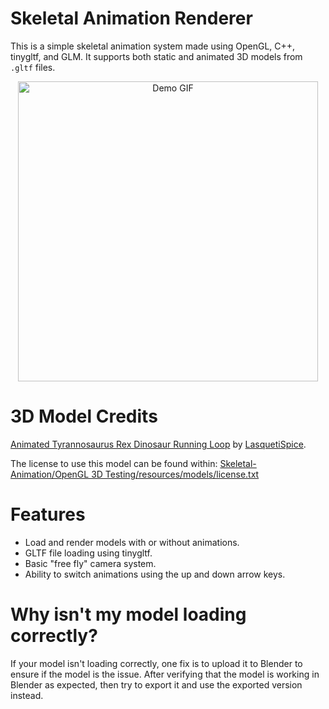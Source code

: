 # Skeletal Animation Renderer
This is a simple skeletal animation system made using OpenGL, C++, tinygltf, and GLM. It supports both static and animated 3D models from `.gltf` files.

<p align="center">
  <img src="https://github.com/user-attachments/assets/441f3083-de92-4815-ad70-e01a23d7eb65" alt="Demo GIF" width="480"/>
</p>

# 3D Model Credits
[Animated Tyrannosaurus Rex Dinosaur Running Loop](https://sketchfab.com/3d-models/animated-tyrannosaurus-rex-dinosaur-running-loop-38007d947ae74dea83988cb0b08ee053) by [LasquetiSpice](https://sketchfab.com/LasquetiSpice).

The license to use this model can be found within: [Skeletal-Animation/OpenGL 3D Testing/resources/models/license.txt](https://github.com/BJL156/Skeletal-Animation/blob/main/OpenGL%203D%20Testing/resources/models/license.txt)

# Features
- Load and render models with or without animations.
- GLTF file loading using tinygltf.
- Basic "free fly" camera system.
- Ability to switch animations using the up and down arrow keys.

# Why isn't my model loading correctly?
If your model isn't loading correctly, one fix is to upload it to Blender to ensure if the model is the issue. After verifying that the model is working in Blender as expected, then try to export it and use the exported version instead.
